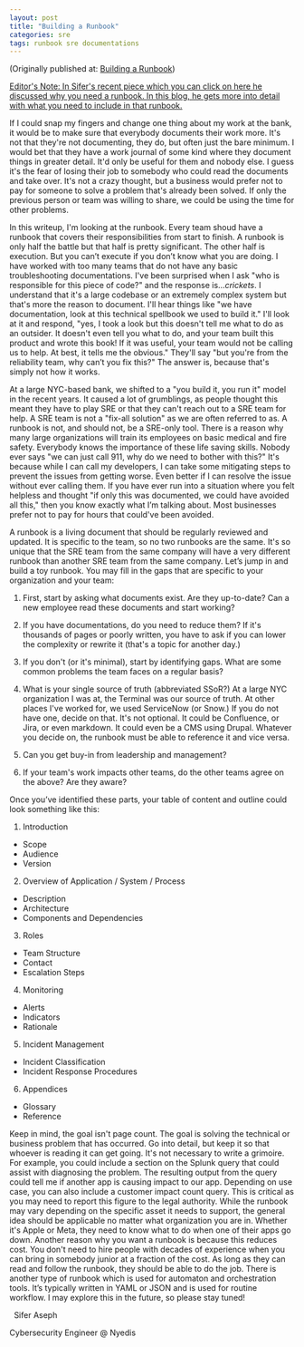 ```yaml
---
layout: post
title: "Building a Runbook"
categories: sre
tags: runbook sre documentations
---
```


(Originally published at: <a href="https://www.nyedis.com/post/building-a-runbook">Building a Runbook</a>)

<a href="https://www.nyedis.com/post/you-need-a-runbook">Editor's Note: In Sifer's recent piece which you can click on here he discussed why you need a runbook. In this blog, he gets more into detail with what you need to include in that runbook.</a>

If I could snap my fingers and change one thing about my work at the bank, it would be to make sure that everybody documents their work more. It's not that they're not documenting, they do, but often just the bare minimum. I would bet that they have a work journal of some kind where they document things in greater detail. It'd only be useful for them and nobody else. I guess it's the fear of losing their job to somebody who could read the documents and take over. It's not a crazy thought, but a business would prefer not to pay for someone to solve a problem that's already been solved. If only the previous person or team was willing to share, we could be using the time for other problems.

In this writeup, I'm looking at the runbook. Every team shoud have a runbook that covers their responsibilities from start to finish. A runbook is only half the battle but that half is pretty significant. The other half is execution. But you can’t execute if you don’t know what you are doing. I have worked with too many teams that do not have any basic troubleshooting documentations. I've been surprised when I ask "who is responsible for this piece of code?" and the response is…*crickets*. I understand that it's a large codebase or an extremely complex system but that's more the reason to document. I'll hear things like "we have documentation, look at this technical spellbook we used to build it." I'll look at it and respond, "yes, I took a look but this doesn't tell me what to do as an outsider. It doesn't even tell you what to do, and your team built this product and wrote this book! If it was useful, your team would not be calling us to help. At best, it tells me the obvious." They'll say "but you're from the reliability team, why can’t you fix this?" The answer is, because that's simply not how it works.

At a large NYC-based bank, we shifted to a "you build it, you run it" model in the recent years. It caused a lot of grumblings, as people thought this meant they have to play SRE or that they can't reach out to a SRE team for help. A SRE team is not a "fix-all solution" as we are often referred to as. A runbook is not, and should not, be a SRE-only tool. There is a reason why many large organizations will train its employees on basic medical and fire safety. Everybody knows the importance of these life saving skills. Nobody ever says "we can just call 911, why do we need to bother with this?" It's because while I can call my developers, I can take some mitigating steps to prevent the issues from getting worse. Even better if I can resolve the issue without ever calling them. If you have ever run into a situation where you felt helpless and thought "if only this was documented, we could have avoided all this," then you know exactly what I’m talking about. Most businesses prefer not to pay for hours that could've been avoided.

A runbook is a living document that should be regularly reviewed and updated. It is specific to the team, so no two runbooks are the same. It's so unique that the SRE team from the same company will have a very different runbook than another SRE team from the same company. Let’s jump in and build a toy runbook. You may fill in the gaps that are specific to your organization and your team:

1. First, start by asking what documents exist. Are they up-to-date? Can a new employee read these documents and start working?

2. If you have documentations, do you need to reduce them? If it's thousands of pages or poorly written, you have to ask if you can lower the complexity or rewrite it (that's a topic for another day.)

3. If you don't (or it's minimal), start by identifying gaps. What are some common problems the team faces on a regular basis?

4. What is your single source of truth (abbreviated SSoR?) At a large NYC organization I was at, the Terminal was our source of truth. At other places I've worked for, we used ServiceNow (or Snow.) If you do not have one, decide on that. It's not optional. It could be Confluence, or Jira, or even markdown. It could even be a CMS using Drupal. Whatever you decide on, the runbook must be able to reference it and vice versa.

5. Can you get buy-in from leadership and management?

6. If your team's work impacts other teams, do the other teams agree on the above? Are they aware?

Once you’ve identified these parts, your table of content and outline could look something like this:

1. Introduction
  - Scope
  - Audience
  - Version

2. Overview of Application / System / Process
  - Description
  - Architecture
  - Components and Dependencies

3. Roles
  - Team Structure
  - Contact
  - Escalation Steps

4. Monitoring
  - Alerts
  - Indicators
  - Rationale

5. Incident Management
  - Incident Classification
  - Incident Response Procedures

6. Appendices
  - Glossary
  - Reference

Keep in mind, the goal isn't page count. The goal is solving the technical or business problem that has occurred. Go into detail, but keep it so that whoever is reading it can get going. It's not necessary to write a grimoire. For example, you could include a section on the Splunk query that could assist with diagnosing the problem. The resulting output from the query could tell me if another app is causing impact to our app. Depending on use case, you can also include a customer impact count query. This is critical as you may need to report this figure to the legal authority. While the runbook may vary depending on the specific asset it needs to support, the general idea should be applicable no matter what organization you are in. Whether it's Apple or Meta, they need to know what to do when one of their apps go down. Another reason why you want a runbook is because this reduces cost. You don't need to hire people with decades of experience when you can bring in somebody junior at a fraction of the cost. As long as they can read and follow the runbook, they should be able to do the job. There is another type of runbook which is used for automaton and orchestration tools. It’s typically written in YAML or JSON and is used for routine workflow. I may explore this in the future, so please stay tuned!

‍
‍
Sifer Aseph

Cybersecurity Engineer @ Nyedis
